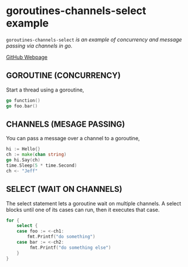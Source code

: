 # goroutines-channels-select example

`goroutines-channels-select`  _is an example of concurrency and message passing 
via channels in go._

[GitHub Webpage](https://jeffdecola.github.io/my-go-examples/)

## GOROUTINE (CONCURRENCY)

Start a thread using a goroutine,

```go
go function()
go foo.bar()
```

## CHANNELS (MESAGE PASSING)

You can pass a message over a channel to a goroutine,

```go
hi := Hello{}
ch := make(chan string)
go hi.Say(ch)
time.Sleep(5 * time.Second)
ch <- "Jeff"
```

## SELECT (WAIT ON CHANNELS)

The select statement lets a goroutine wait on
multiple channels. A select blocks until one
of its cases can run, then it executes that case.

```go
for {
    select {
    case foo := <-ch1:
        fmt.Printf("do something")
    case bar := <-ch2:
         fmt.Printf("do something else")
    }
}
```